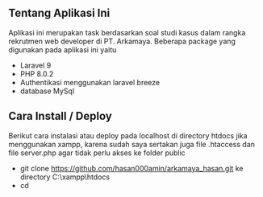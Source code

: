 ## Tentang Aplikasi Ini

Aplikasi ini merupakan task berdasarkan soal studi kasus dalam rangka rekrutmen web developer di PT. Arkamaya. Beberapa package yang digunakan pada aplikasi ini yaitu

-   Laravel 9
-   PHP 8.0.2
-   Authentikasi menggunakan laravel breeze
-   database MySql

## Cara Install / Deploy

Berikut cara instalasi atau deploy pada localhost di directory htdocs jika menggunakan xampp, karena sudah saya sertakan juga file .htaccess dan file server.php agar tidak perlu akses ke folder public

-   git clone https://github.com/hasan000amin/arkamaya_hasan.git ke directory C:\xampp\htdocs
-   cd
